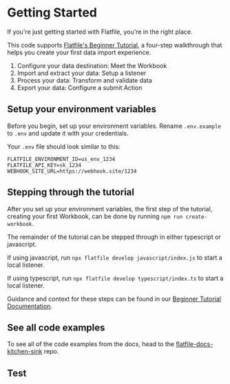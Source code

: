 # Getting Started

If you're just getting started with Flatfile, you're in the right place.

This code supports [Flatfile's Beginner Tutorial](https://flatfile.com/docs/quickstart), a four-step walkthrough that helps you create your first data import experience.

1. Configure your data destination: Meet the Workbook
2. Import and extract your data: Setup a listener
3. Process your data: Transform and validate data
4. Export your data: Configure a submit Action

## Setup your environment variables

Before you begin, set up your environment variables. Rename `.env.example` to `.env` and update it with your credentials.

Your `.env` file should look similar to this:

```
FLATFILE_ENVIRONMENT_ID=us_env_1234
FLATFILE_API_KEY=sk_1234
WEBHOOK_SITE_URL=https://webhook.site/1234
```

## Stepping through the tutorial

After you set up your environment variables, the first step of the tutorial, creating your first Workbook, can be done by running `npm run create-workbook`.

The remainder of the tutorial can be stepped through in either typescript or javascript.

If using javascript, run `npx flatfile develop javascript/index.js` to start a local listener.

If using typescript, run `npx flatfile develop typescript/index.ts` to start a local listener.

Guidance and context for these steps can be found in our [Beginner Tutorial Documentation](https://flatfile.com/docs/quickstart).

## See all code examples

To see all of the code examples from the docs, head to the [flatfile-docs-kitchen-sink](https://github.com/FlatFilers/flatfile-docs-kitchen-sink) repo.

## Test
